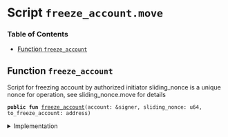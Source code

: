 
<a name="SCRIPT"></a>

# Script `freeze_account.move`

### Table of Contents

-  [Function `freeze_account`](#SCRIPT_freeze_account)



<a name="SCRIPT_freeze_account"></a>

## Function `freeze_account`

Script for freezing account by authorized initiator
sliding_nonce is a unique nonce for operation, see sliding_nonce.move for details


<pre><code><b>public</b> <b>fun</b> <a href="#SCRIPT_freeze_account">freeze_account</a>(account: &signer, sliding_nonce: u64, to_freeze_account: address)
</code></pre>



<details>
<summary>Implementation</summary>


<pre><code><b>fun</b> <a href="#SCRIPT_freeze_account">freeze_account</a>(account: &signer, sliding_nonce: u64, to_freeze_account: address) {
    <a href="../../modules/doc/SlidingNonce.md#0x1_SlidingNonce_record_nonce_or_abort">SlidingNonce::record_nonce_or_abort</a>(account, sliding_nonce);
    <b>let</b> freezing_capability = <a href="../../modules/doc/Roles.md#0x1_Roles_extract_privilege_to_capability">Roles::extract_privilege_to_capability</a>&lt;AccountFreezing&gt;(account);
    <a href="../../modules/doc/LibraAccount.md#0x1_LibraAccount_freeze_account">LibraAccount::freeze_account</a>(account, &freezing_capability, to_freeze_account);
    <a href="../../modules/doc/Roles.md#0x1_Roles_restore_capability_to_privilege">Roles::restore_capability_to_privilege</a>(account, freezing_capability);
}
</code></pre>



</details>
